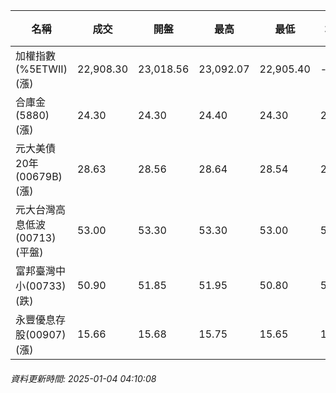 | 名稱 | 成交 | 開盤 | 最高 | 最低 | 均價 | 成交金額(億) | 昨收 | 漲跌幅 | 漲跌 | 總量 | 昨量 | 振幅 |
| -------- | -------- | -------- | -------- |-------- | -------- | -------- |-------- |-------- |-------- | -------- | -------- |-------- |
|加權指數(%5ETWII) (漲)|22,908.30|23,018.56|23,092.07|22,905.40|-|3,310.93|22,832.06|0.33%|76.24|6,166,305|0|0.82%|
|合庫金(5880) (漲)|24.30|24.30|24.40|24.30|24.32|1.14|24.25|0.21%|0.05|4,691|9,844|0.41%|
|元大美債20年(00679B) (漲)|28.63|28.56|28.64|28.54|28.59|7.08|28.40|0.81%|0.23|24,757|37,858|0.35%|
|元大台灣高息低波(00713) (平盤)|53.00|53.30|53.30|53.00|53.10|4.15|53.00|0.00%|0.00|7,823|13,137|0.57%|
|富邦臺灣中小(00733) (跌)|50.90|51.85|51.95|50.80|51.23|0.938|51.85|1.83%|0.95|1,830|958|2.22%|
|永豐優息存股(00907) (漲)|15.66|15.68|15.75|15.65|15.70|0.284|15.65|0.06%|0.01|1,809|2,264|0.64%|
###### 資料更新時間: 2025-01-04 04:10:08